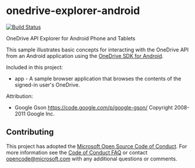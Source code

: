 # onedrive-explorer-android
[![Build Status](https://travis-ci.org/OneDrive/onedrive-explorer-android.svg?branch=master)](https://travis-ci.org/OneDrive/onedrive-explorer-android)

OneDrive API Explorer for Android Phone and Tablets

This sample illustrates basic concepts for interacting with the OneDrive API
from an Android application using the [OneDrive SDK for Android](https://github.com/OneDrive/onedrive-sdk-android).

Included in this project:

* app - A sample browser application that browses the contents of the signed-in user's OneDrive.

Attribution:

* Google Gson https://code.google.com/p/google-gson/ Copyright 2008-2011 Google Inc.


## Contributing

This project has adopted the [Microsoft Open Source Code of Conduct](https://opensource.microsoft.com/codeofconduct/). For more information see the [Code of Conduct FAQ](https://opensource.microsoft.com/codeofconduct/faq/) or contact [opencode@microsoft.com](mailto:opencode@microsoft.com) with any additional questions or comments.
